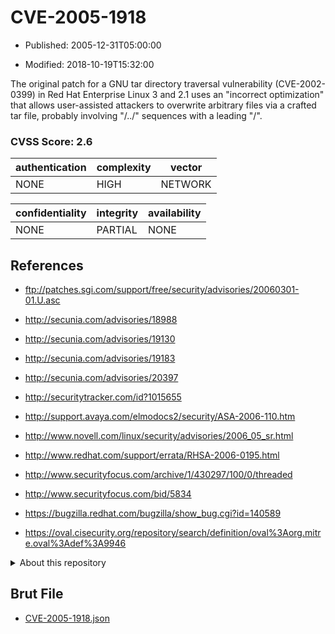 # CVE-2005-1918

- Published: 2005-12-31T05:00:00

- Modified: 2018-10-19T15:32:00

The original patch for a GNU tar directory traversal vulnerability (CVE-2002-0399) in Red Hat Enterprise Linux 3 and 2.1 uses an "incorrect optimization" that allows user-assisted attackers to overwrite arbitrary files via a crafted tar file, probably involving "/../" sequences with a leading "/".

### CVSS Score: **2.6**

| authentication | complexity | vector |
| --- | --- | --- |
| NONE | HIGH | NETWORK |

| confidentiality | integrity | availability |
| --- | --- | --- |
| NONE | PARTIAL | NONE |

## References

* ftp://patches.sgi.com/support/free/security/advisories/20060301-01.U.asc

* http://secunia.com/advisories/18988

* http://secunia.com/advisories/19130

* http://secunia.com/advisories/19183

* http://secunia.com/advisories/20397

* http://securitytracker.com/id?1015655

* http://support.avaya.com/elmodocs2/security/ASA-2006-110.htm

* http://www.novell.com/linux/security/advisories/2006_05_sr.html

* http://www.redhat.com/support/errata/RHSA-2006-0195.html

* http://www.securityfocus.com/archive/1/430297/100/0/threaded

* http://www.securityfocus.com/bid/5834

* https://bugzilla.redhat.com/bugzilla/show_bug.cgi?id=140589

* https://oval.cisecurity.org/repository/search/definition/oval%3Aorg.mitre.oval%3Adef%3A9946

<details>
<summary>About this repository</summary> 

  This repository is part of the project [Live Hack CVE](https://github.com/Live-Hack-CVE). Main website can be found [www.live-hack.org](https://www.live-hack.org) 
  
  Made by [Sn0wAlice](https://github.com/Sn0wAlice) for the people that care about security and need to have a feed of the latest CVEs. Hope you enjoy it, don't forget to star the repo and follow me on [Twitter](https://twitter.com/Sn0wAlice) and [Github](https://github.com/Sn0wAlice). And that is my [personnal website](https://www.alice-snow.me/)

  - [Home Page](https://github.com/Live-Hack-CVE)
  - [Framework](https://github.com/Live-Hack-CVE/cve-framework)
  - [CVE database](https://github.com/Live-Hack-CVE/full_database)
  - [Changelog](https://github.com/Live-Hack-CVE/Changelog)
</details>

## Brut File

* [CVE-2005-1918.json](https://raw.githubusercontent.com/Live-Hack-CVE/full_database/main/cves/2005/CVE-2005-1918.json)

